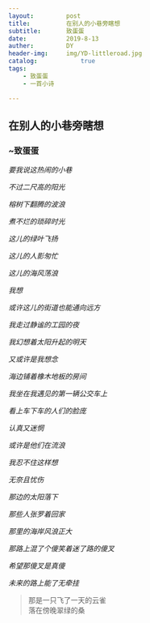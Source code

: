 ```yaml
---
layout:         post
title:          在别人的小巷旁瞎想
subtitle:       致蛋蛋
date:           2019-8-13
auther:         DY
header-img:     img/YD-littleroad.jpg
catalog:            true
tags:
    - 致蛋蛋
    - 一首小诗

---
```


## 在别人的小巷旁瞎想 
### ~致蛋蛋 

*要我说这热闹的小巷*

*不过二尺高的阳光*

*榕树下翻腾的波浪*

*煮不烂的琐碎时光*

*这儿的绿叶飞扬*

*这儿的人影匆忙*

*这儿的海风荡浪*

*我想*

*或许这儿的街道也能通向远方*

*我走过静谧的工园的夜*

*我幻想着太阳升起的明天*

*又或许是我想念*

*海边铺着橡木地板的房间*

*我坐在我遇见的第一辆公交车上*

*看上车下车的人们的脸庞*

*认真又迷惘*

*或许是他们在流浪*

*我忍不住这样想*

*无奈且忧伤*

*那边的太阳落下*

*那些人张罗着回家*

*那里的海岸风浪正大*

*那路上混了个傻笑着迷了路的傻叉*

*希望那傻叉是真傻*

*未来的路上能了无牵挂*

> 那是一只飞了一天的云雀  
> 落在傍晚翠绿的桑